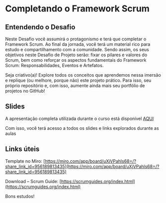 # Completando o Framework Scrum

## Entendendo o Desafio
Neste Desafio você assumirá o protagonismo e terá que completar o Framework Scrum. Ao final da jornada, você terá um material rico para estudo e compartilhamento com a comunidade. Sendo assim, os seus objetivos neste Desafio de Projeto serão: fixar os pilares e valores do Scrum, bem como reforçar os aspectos fundamentais do Framework Scrum: Responsabilidades, Eventos e Artefatos. 

Seja criativo(a)! Explore todos os conceitos que aprendemos nessa imersão e replique (ou melhore, porque não) este projeto prático. Para isso, seu próprio repositório e, com isso, aumente ainda mais seu portfólio de projetos no GitHub!

## Slides
A apresentação completa utilizada durante o curso está disponível [AQUI](https://academiapme-my.sharepoint.com/:b:/g/personal/kawan_dio_me/EYDUevl0h_RGlyFUZ260bAwBJLSOUO8UIdNLP6dTuIWBvQ?e=kMEMUK)

Com isso, você terá acesso a todos os slides e links explorados durante as aulas

## Links úteis
Template no Miro: [https://miro.com/app/board/uXjVPahls68=/?share_link_id=956189813435](https://miro.com/app/board/uXjVPahls68=/?share_link_id=956189813435) 

Download – Scrum Guide: [https://scrumguides.org/index.html](https://scrumguides.org/index.html)  

 

Bons estudos!
